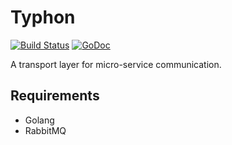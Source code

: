 # Typhon

[![Build Status](https://travis-ci.org/mondough/typhon.svg?branch=master)](https://travis-ci.org/mondough/typhon)
[![GoDoc](https://godoc.org/github.com/mondough/typhon?status.svg)](https://godoc.org/github.com/mondough/typhon)

A transport layer for micro-service communication.

## Requirements
- Golang
- RabbitMQ
